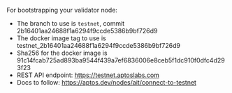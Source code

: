 For bootstrapping your validator node:

- The branch to use is `testnet`, commit 2b16401aa24688f1a6294f9ccde5386b9bf726d9
- The docker image tag to use is testnet_2b16401aa24688f1a6294f9ccde5386b9bf726d9
- Sha256 for the docker image is 91c14fcab725ad893ba9544f439a7ef6836006e8ceb5f1dc910f0dfc4d293f23
- REST API endpoint: https://testnet.aptoslabs.com
- Docs to follow: https://aptos.dev/nodes/ait/connect-to-testnet
